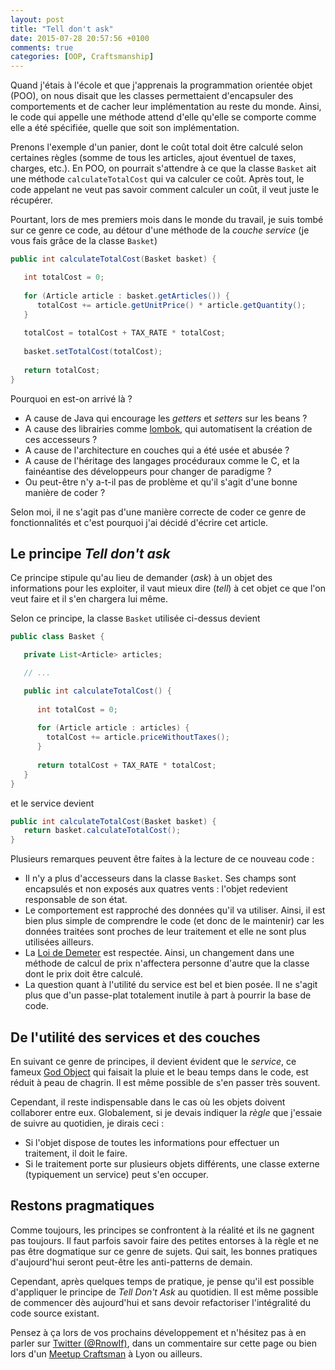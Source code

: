 ```yaml
---
layout: post
title: "Tell don't ask"
date: 2015-07-28 20:57:56 +0100
comments: true
categories: [OOP, Craftsmanship]
---
```


Quand j'étais à l'école et que j'apprenais la programmation orientée objet (POO), on nous disait que les classes permettaient d'encapsuler des comportements et de cacher leur implémentation au reste du monde. Ainsi, le code qui appelle une méthode attend d'elle qu'elle se comporte comme elle a été spécifiée, quelle que soit son implémentation.

<!-- more -->

Prenons l'exemple d'un panier, dont le coût total doit être calculé selon certaines règles (somme de tous les articles, ajout éventuel de taxes, charges, etc.). En POO, on pourrait s'attendre à ce que la classe `Basket` ait une méthode `calculateTotalCost` qui va calculer ce coût. Après tout, le code appelant ne veut pas savoir comment calculer un coût, il veut juste le récupérer.

Pourtant, lors de mes premiers mois dans le monde du travail, je suis tombé sur ce genre ce code, au détour d'une méthode de la _couche service_ (je vous fais grâce de la classe `Basket`)

```java
public int calculateTotalCost(Basket basket) {

   int totalCost = 0;
   
   for (Article article : basket.getArticles()) {
      totalCost += article.getUnitPrice() * article.getQuantity();
   }
   
   totalCost = totalCost + TAX_RATE * totalCost;
   
   basket.setTotalCost(totalCost);
   
   return totalCost;
}
```

Pourquoi en est-on arrivé là ?

- A cause de Java qui encourage les _getters_ et _setters_ sur les beans ? 
- A cause des librairies comme [lombok](https://projectlombok.org/), qui automatisent la création de ces accesseurs ? 
- A cause de l'architecture en couches qui a été usée et abusée ?
- A cause de l'héritage des langages procéduraux comme le C, et la fainéantise des développeurs pour changer de paradigme ?
- Ou peut-être n'y a-t-il pas de problème et qu'il s'agit d'une bonne manière de coder ?

Selon moi, il ne s'agit pas d'une manière correcte de coder ce genre de fonctionnalités et c'est pourquoi j'ai décidé d'écrire cet article.

## Le principe _Tell don't ask_

Ce principe stipule qu'au lieu de demander (_ask_) à un objet des informations pour les exploiter, il vaut mieux dire (_tell_) à cet objet ce que l'on veut faire et il s'en chargera lui même.

Selon ce principe, la classe `Basket` utilisée ci-dessus devient
```java
public class Basket {

   private List<Article> articles;

   // ...

   public int calculateTotalCost() {
   	
      int totalCost = 0;
      
      for (Article article : articles) {
      	totalCost += article.priceWithoutTaxes();
      }
      
      return totalCost + TAX_RATE * totalCost;   
   }
}
```

et le service devient

```java
public int calculateTotalCost(Basket basket) {
   return basket.calculateTotalCost();
}
```

Plusieurs remarques peuvent être faites à la lecture de ce nouveau code :

- Il n'y a plus d'accesseurs dans la classe `Basket`. Ses champs sont encapsulés et non exposés aux quatres vents : l'objet redevient responsable de son état.
- Le comportement est rapproché des données qu'il va utiliser. Ainsi, il est bien plus simple de comprendre le code (et donc de le maintenir) car les données traitées sont proches de leur traitement et elle ne sont plus utilisées ailleurs.
- La [Loi de Demeter](https://fr.wikipedia.org/wiki/Loi_de_D%C3%A9m%C3%A9ter) est respectée. Ainsi, un changement dans une méthode de calcul de prix n'affectera personne d'autre que la classe dont le prix doit être calculé.
- La question quant à l'utilité du service est bel et bien posée. Il ne s'agit plus que d'un passe-plat totalement inutile à part à pourrir la base de code.

## De l'utilité des services et des couches

En suivant ce genre de principes, il devient évident que le _service_, ce fameux [God Object](https://fr.wikipedia.org/wiki/God_object) qui faisait la pluie et le beau temps dans le code, est réduit à peau de chagrin. Il est même possible de s'en passer très souvent.

Cependant, il reste indispensable dans le cas où les objets doivent collaborer entre eux. Globalement, si je devais indiquer la _règle_ que j'essaie de suivre au quotidien, je dirais ceci :

- Si l'objet dispose de toutes les informations pour effectuer un traitement, il doit le faire.
- Si le traitement porte sur plusieurs objets différents, une classe externe (typiquement un service) peut s'en occuper.


## Restons pragmatiques

Comme toujours, les principes se confrontent à la réalité et ils ne gagnent pas toujours. Il faut parfois savoir faire des petites entorses à la règle et ne pas être dogmatique sur ce genre de sujets. Qui sait, les bonnes pratiques d'aujourd'hui seront peut-être les anti-patterns de demain.

Cependant, après quelques temps de pratique, je pense qu'il est possible d'appliquer le principe de _Tell Don't Ask_ au quotidien. Il est même possible de commencer dès aujourd'hui et sans devoir refactoriser l'intégralité du code source existant. 

Pensez à ça lors de vos prochains développement et n'hésitez pas à en parler sur [Twitter (@RnowIf)](https://twitter.com/RnowIf), dans un commentaire sur cette page ou bien lors d'un [Meetup Craftsman](http://www.meetup.com/fr/Software-Craftsmanship-Lyon/) à Lyon ou ailleurs.
